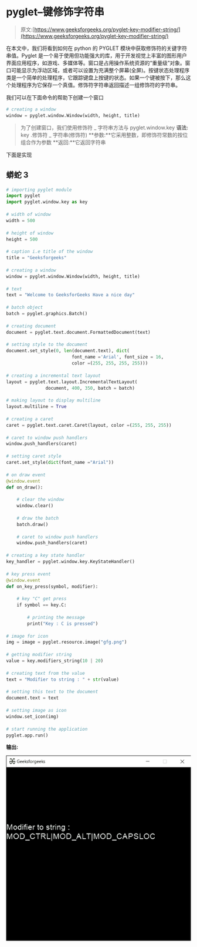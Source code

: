 # pyglet–键修饰字符串

> 原文:[https://www.geeksforgeeks.org/pyglet-key-modifier-string/](https://www.geeksforgeeks.org/pyglet-key-modifier-string/)

在本文中，我们将看到如何在 python 的 PYGLET 模块中获取修饰符的关键字符串值。Pyglet 是一个易于使用但功能强大的库，用于开发视觉上丰富的图形用户界面应用程序，如游戏、多媒体等。窗口是占用操作系统资源的“重量级”对象。窗口可能显示为浮动区域，或者可以设置为充满整个屏幕(全屏)。按键状态处理程序类是一个简单的处理程序，它跟踪键盘上按键的状态。如果一个键被按下，那么这个处理程序为它保存一个真值。修饰符字符串返回描述一组修饰符的字符串。

我们可以在下面命令的帮助下创建一个窗口

```py
# creating a window
window = pyglet.window.Window(width, height, title) 
```

> 为了创建窗口，我们使用修饰符 _ 字符串方法与 pyglet.window.key
> **语法:** key .修饰符 _ 字符串(修饰符)
> **参数:**它采用整数，即修饰符常数的按位组合作为参数
> **返回:**它返回字符串

下面是实现

## 蟒蛇 3

```py
# importing pyglet module
import pyglet
import pyglet.window.key as key

# width of window
width = 500

# height of window
height = 500

# caption i.e title of the window
title = "Geeksforgeeks"

# creating a window
window = pyglet.window.Window(width, height, title)

# text 
text = "Welcome to GeeksforGeeks Have a nice day"

# batch object
batch = pyglet.graphics.Batch()

# creating document
document = pyglet.text.document.FormattedDocument(text)

# setting style to the document
document.set_style(0, len(document.text), dict(
                         font_name ='Arial', font_size = 16, 
                         color =(255, 255, 255, 255)))

# creating a incremental text layout
layout = pyglet.text.layout.IncrementalTextLayout(
               document, 400, 350, batch = batch)

# making layout to display multiline
layout.multiline = True

# creating a caret
caret = pyglet.text.caret.Caret(layout, color =(255, 255, 255))

# caret to window push handlers
window.push_handlers(caret)

# setting caret style
caret.set_style(dict(font_name ="Arial"))

# on draw event
@window.event
def on_draw():

    # clear the window
    window.clear()

    # draw the batch
    batch.draw()

    # caret to window push handlers
    window.push_handlers(caret)

# creating a key state handler
key_handler = pyglet.window.key.KeyStateHandler()

# key press event    
@window.event
def on_key_press(symbol, modifier):

    # key "C" get press
    if symbol == key.C:

        # printing the message
        print("Key : C is pressed")

# image for icon
img = image = pyglet.resource.image("gfg.png")

# getting modifier string
value = key.modifiers_string(10 | 20)

# creating text from the value
text = "Modifier to string : " + str(value)

# setting this text to the document
document.text = text

# setting image as icon
window.set_icon(img)

# start running the application
pyglet.app.run()
```

**输出:**

![](img/ee43c5305dfdf9f173a5c0bb20f51f63.png)